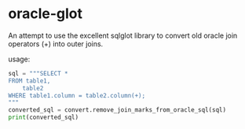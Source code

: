 # oracle-glot

An attempt to use the excellent sqlglot library to convert old oracle join operators (+) into outer joins.

usage:

```python
sql = """SELECT *
FROM table1,
    table2
WHERE table1.column = table2.column(+);
"""
converted_sql = convert.remove_join_marks_from_oracle_sql(sql)
print(converted_sql)
```
